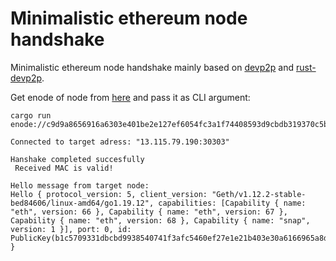 # Minimalistic ethereum node handshake

Minimalistic ethereum node handshake mainly based on [devp2p](https://github.com/ethereum/devp2p) and [rust-devp2p](https://github.com/vorot93/devp2p).

Get enode of node from [here](https://ethernodes.org/nodes) and pass it as CLI argument:
```
cargo run enode://c9d9a8656916a6303e401be2e127ef6054fc3a1f74408593d9cbdb319370c5b13ee98b0d9ef6b7f22a45bec50598a696aa4770cbb9f1109e6ef82ed4d4bea26c@13.115.79.190:30303

Connected to target adress: "13.115.79.190:30303"

Hanshake completed succesfully
 Received MAC is valid!

Hello message from target node:
Hello { protocol_version: 5, client_version: "Geth/v1.12.2-stable-bed84606/linux-amd64/go1.19.12", capabilities: [Capability { name: "eth", version: 66 }, Capability { name: "eth", version: 67 }, Capability { name: "eth", version: 68 }, Capability { name: "snap", version: 1 }], port: 0, id: PublicKey(b1c5709331dbcbd9938540741f3afc5460ef27e1e21b403e30a6166965a8d9c96ca2bed4d42ef86e9e10f1b9cb7047aa96a69805c5be452af2b7f69e0d8be93e) }
```

